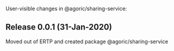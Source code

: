 User-visible changes in @agoric/sharing-service:

## Release 0.0.1 (31-Jan-2020)

Moved out of ERTP and created package @agoric/sharing-service
